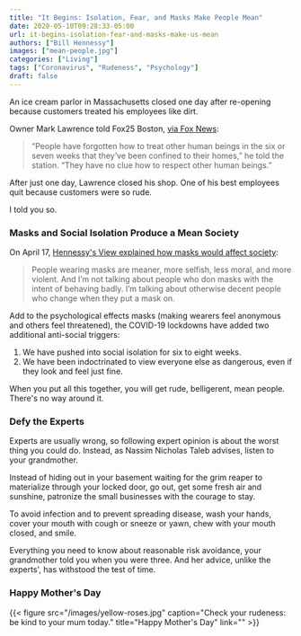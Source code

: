 ```yaml
---
title: "It Begins: Isolation, Fear, and Masks Make People Mean"
date: 2020-05-10T09:28:33-05:00
url: it-begins-isolation-fear-and-masks-make-us-mean
authors: ["Bill Hennessy"]
images: ["mean-people.jpg"]
categories: ["Living"]
tags: ["Coronavirus", "Rudeness", "Psychology"]
draft: false
---
```


An ice cream parlor in Massachusetts closed one day after re-opening because customers treated his employees like dirt. 

Owner Mark Lawrence told Fox25 Boston, [via Fox News](https://www.foxnews.com/us/massachusetts-ice-cream-parlor-reopens-coronavirus-closes-rude-customers):

> “People have forgotten how to treat other human beings in the six or seven weeks that they’ve been confined to their homes,” he told the station. “They have no clue how to respect other human beings.”

After just one day, Lawrence closed his shop. One of his best employees quit because customers were so rude. 

I told you so. 

### Masks and Social Isolation Produce a Mean Society

On April 17, [Hennessy's View explained how masks would affect society](https://hennessysview.com/post/2020/this-is-how-masks-will-change-people/):

> People wearing masks are meaner, more selfish, less moral, and more violent. And I’m not talking about people who don masks with the intent of behaving badly. I’m talking about otherwise decent people who change when they put a mask on.

Add to the psychological effects masks (making wearers feel anonymous and others feel threatened), the COVID-19 lockdowns have added two additional anti-social triggers:

1. We have pushed into social isolation for six to eight weeks.
2. We have been indoctrinated to view everyone else as dangerous, even if they look and feel just fine.

When you put all this together, you will get rude, belligerent, mean people. There's no way around it. 

### Defy the Experts

Experts are usually wrong, so following expert opinion is about the worst thing you could do. Instead, as Nassim Nicholas Taleb advises, listen to your grandmother. 

Instead of hiding out in your basement waiting for the grim reaper to materialize through your locked door, go out, get some fresh air and sunshine, patronize the small businesses with the courage to stay. 

To avoid infection and to prevent spreading disease, wash your hands, cover your mouth with cough or sneeze or yawn, chew with your mouth closed, and smile. 

Everything you need to know about reasonable risk avoidance, your grandmother told you when you were three. And her advice, unlike the experts', has withstood the test of time. 

### Happy Mother's Day

{{< figure src="/images/yellow-roses.jpg" caption="Check your rudeness: be kind to your mum today." title="Happy Mother's Day" link="" >}}
